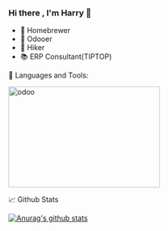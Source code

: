 ### Hi there , I'm Harry 👋

- :beer: Homebrewer
- :purple_heart: Odooer
- :mount_fuji: Hiker
- :books: ERP Consultant(TIPTOP)

:checkered_flag: Languages and Tools:

<img src="https://odoocdn.com/openerp_website/static/src/img/assets/svg/odoo_community_member_rgb.svg" width = "300" height = "200" alt="odoo" align=center />

📈 Github Stats

[![Anurag's github stats](https://github-readme-stats.vercel.app/api?username=ksharry)](https://github.com/ksharry/github-readme-stats)
